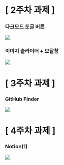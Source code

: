 # [ 2주차 과제 ]
### 다크모드 토글 버튼
![](https://images.velog.io/images/neity16/post/3417f7fd-d88d-4e67-8006-1c3cd80f10bd/%E1%84%90%E1%85%A9%E1%84%80%E1%85%B3%E1%86%AF%E1%84%87%E1%85%A5%E1%84%90%E1%85%B3%E1%86%AB.gif)
### 이미지 슬라이더 + 모달창
![](https://images.velog.io/images/neity16/post/a90af432-57cf-4cf0-b2f4-d810ecb8b89e/%E1%84%8E%E1%85%B5%E1%84%8C%E1%85%B3%E1%84%87%E1%85%A5%E1%84%90%E1%85%B3%E1%86%AB.gif)

# [ 3주차 과제 ]
### GitHub Finder
![](https://images.velog.io/images/neity16/post/bfb9e53c-58f1-4f29-8d26-09d229cf1f3f/finder.gif)

# [ 4주차 과제 ]
### Notion(1)
![](https://images.velog.io/images/neity16/post/239dc869-7075-47d3-88f7-fb5abc59c70e/notion(1).gif)
